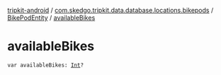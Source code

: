 [tripkit-android](../../index.md) / [com.skedgo.tripkit.data.database.locations.bikepods](../index.md) / [BikePodEntity](index.md) / [availableBikes](./available-bikes.md)

# availableBikes

`var availableBikes: `[`Int`](https://kotlinlang.org/api/latest/jvm/stdlib/kotlin/-int/index.html)`?`